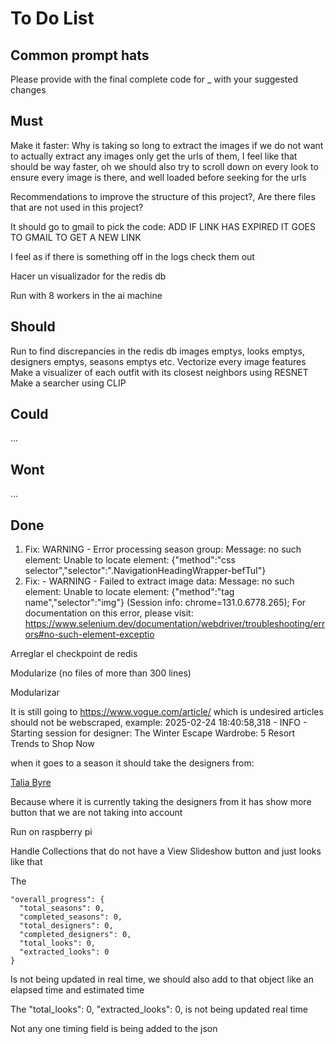 # To Do List

## Common prompt hats

Please provide with the final complete code for _ with your suggested changes

## Must

Make it faster: Why is taking so long to extract the images if we do not want to actually extract any images only get the urls of them, I feel like that should be way faster, oh we should also try to scroll down on every look to ensure every image is there, and well loaded before seeking for the urls

Recommendations to improve the structure of this project?, Are there files that are not used in this project?

It should go to gmail to pick the code: ADD IF LINK HAS EXPIRED IT GOES TO GMAIL TO GET A NEW LINK

I feel as if there is something off in the logs check them out

Hacer un visualizador for the redis db

Run with 8 workers in the ai machine

## Should

Run to find discrepancies in the redis db images emptys, looks emptys, designers emptys, seasons emptys etc.
Vectorize every image features
Make a visualizer of each outfit with its closest neighbors using RESNET
Make a searcher using CLIP

## Could

...

## Wont

...

## Done

1. Fix: WARNING - Error processing season group: Message: no such element: Unable to locate element: {"method":"css selector","selector":".NavigationHeadingWrapper-befTuI"}
2. Fix: - WARNING - Failed to extract image data: Message: no such element: Unable to locate element: {"method":"tag name","selector":"img"}
  (Session info: chrome=131.0.6778.265); For documentation on this error, please visit: <https://www.selenium.dev/documentation/webdriver/troubleshooting/errors#no-such-element-exceptio>
  
Arreglar el checkpoint de redis

Modularize (no files of more than 300 lines)

Modularizar

It is still going to <https://www.vogue.com/article/> which is undesired articles should not be webscraped, example: 2025-02-24 18:40:58,318 - INFO - Starting session for designer: The Winter Escape Wardrobe: 5 Resort Trends to Shop Now

when it goes to a season it should take the designers from:

<a role="link" class="NavigationInternalLink-cWEaeo kHWqlu grouped-navigation__link link--secondary navigation__link" href="/fashion-shows/fall-2024-ready-to-wear/talia-byre" data-testid="navigation__internal-link">Talia Byre</a>

Because where it is currently taking the designers from it has show more button that we are not taking into account

Run on raspberry pi

Handle Collections that do not have a View Slideshow button and just looks like that

The

    "overall_progress": {
      "total_seasons": 0,
      "completed_seasons": 0,
      "total_designers": 0,
      "completed_designers": 0,
      "total_looks": 0,
      "extracted_looks": 0
    }

Is not being updated in real time, we should also add to that object like an elapsed time and estimated time

The
          "total_looks": 0,
          "extracted_looks": 0,
is not being updated real time

Not any one timing field is being added to the json
